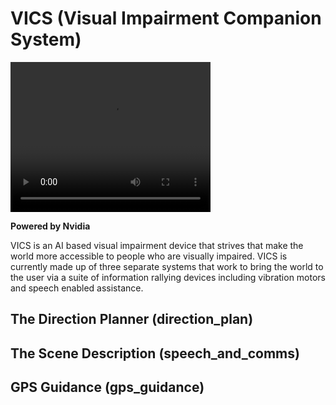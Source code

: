 # VICS (Visual Impairment Companion System)

<video width="320" height="240" autoplay>
  <source src="vics_logo.mp4" type="video/mp4">
  VICS Logo
 </video> 
 
**Powered by Nvidia**

VICS is an AI based visual impairment device that strives that make the world more accessible to people who are visually impaired. VICS is currently made up of three separate systems that work to bring the world to the user via a suite of information rallying devices including vibration motors and speech enabled assistance.

## The Direction Planner (direction_plan)

## The Scene Description (speech_and_comms)

## GPS Guidance (gps_guidance)
